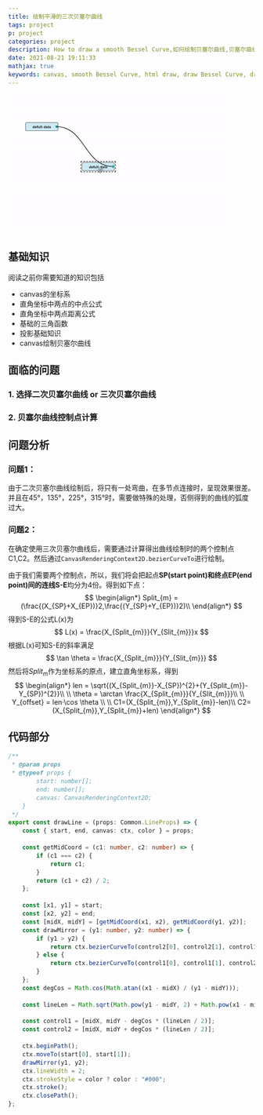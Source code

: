 ```yaml
---
title: 绘制平滑的三次贝塞尔曲线
tags: project
p: project
categories: project
description: How to draw a smooth Bessel Curve,如何绘制贝塞尔曲线,贝塞尔曲线,三次贝塞尔曲线
date: 2021-08-21 19:11:33
mathjax: true
keywords: canvas, smooth Bessel Curve, html draw, draw Bessel Curve, draw curve, 平滑的贝塞尔曲线,如何绘制贝塞尔曲线,贝塞尔曲线,三次贝塞尔曲线
---
```


<img src="/images/ezgif.com-gif-maker.gif"/>

<!-- toc -->
## 基础知识

阅读之前你需要知道的知识包括

+ canvas的坐标系
+ 直角坐标中两点的中点公式
+ 直角坐标中两点距离公式
+ 基础的三角函数
+ 投影基础知识
+ canvas绘制贝塞尔曲线

## 面临的问题
### 1. 选择二次贝塞尔曲线 or 三次贝塞尔曲线

### 2. 贝塞尔曲线控制点计算

## 问题分析

### 问题1：

由于二次贝塞尔曲线绘制后，将只有一处弯曲，在多节点连接时，呈现效果很差。并且在45°，135°，225°，315°时，需要做特殊的处理，否侧得到的曲线的弧度过大。

### 问题2：

在确定使用三次贝塞尔曲线后，需要通过计算得出曲线绘制时的两个控制点C1,C2。然后通过`CanvasRenderingContext2D.bezierCurveTo`进行绘制。

由于我们需要两个控制点，所以，我们将会把起点**SP(start point)**和终点**EP(end point)**间的连线**S-E**均分为4份。得到如下点：
$$
\begin{align*}
Split_{m} = (\frac{(X_{SP}+X_{EP})}2,\frac{(Y_{SP}+Y_{EP})}2)\\
\end{align*}
$$
得到S-E的公式L(x)为
$$
L(x) = \frac{X_{Split_{m}}}{Y_{Slit_{m}}}x
$$
根据L(x)可知S-E的斜率满足
$$
\tan \theta = \frac{X_{Split_{m}}}{Y_{Slit_{m}}}
$$
然后将$Split_{m}$作为坐标系的原点，建立直角坐标系，得到
$$
\begin{align*}
len = \sqrt{(X_{Split_{m}}-X_{SP})^{2}+(Y_{Split_{m}}-Y_{SP})^{2}}\\
\\
\theta = \arctan \frac{X_{Split_{m}}}{Y_{Slit_{m}}}\\
\\
Y_{offset} = len·\cos \theta \\
\\
C1=(X_{Split_{m}},Y_{Split_{m}}-len)\\
C2=(X_{Split_{m}},Y_{Split_{m}}+len)
\end{align*}
$$

## 代码部分

``` typescript
/**
 * @param props 
 * @typeof props {
		start: number[];
		end: number[];
		canvas: CanvasRenderingContext2D;
	}
 */
export const drawLine = (props: Common.LineProps) => {
	const { start, end, canvas: ctx, color } = props;

	const getMidCoord = (c1: number, c2: number) => {
		if (c1 === c2) {
			return c1;
		}
		return (c1 + c2) / 2;
	};

	const [x1, y1] = start;
	const [x2, y2] = end;
	const [midX, midY] = [getMidCoord(x1, x2), getMidCoord(y1, y2)];
	const drawMirror = (y1: number, y2: number) => {
		if (y1 > y2) {
			return ctx.bezierCurveTo(control2[0], control2[1], control1[0], control1[1], end[0], end[1]);
		} else {
			return ctx.bezierCurveTo(control1[0], control1[1], control2[0], control2[1], end[0], end[1]);
		}
	};
	const degCos = Math.cos(Math.atan((x1 - midX) / (y1 - midY)));

	const lineLen = Math.sqrt(Math.pow(y1 - midY, 2) + Math.pow(x1 - midX, 2)) * 2;

	const control1 = [midX, midY - degCos * (lineLen / 2)];
	const control2 = [midX, midY + degCos * (lineLen / 2)];

	ctx.beginPath();
	ctx.moveTo(start[0], start[1]);
	drawMirror(y1, y2);
	ctx.lineWidth = 2;
	ctx.strokeStyle = color ? color : "#000";
	ctx.stroke();
	ctx.closePath();
};

```



